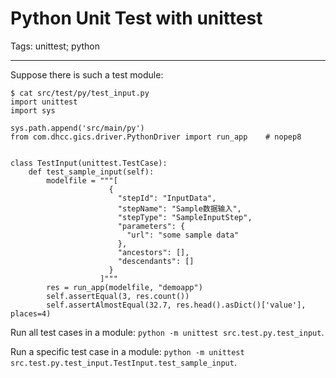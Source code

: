 # Python Unit Test with unittest
Tags: unittest; python

------

Suppose there is such a test module:
```
$ cat src/test/py/test_input.py
import unittest
import sys

sys.path.append('src/main/py')
from com.dhcc.gics.driver.PythonDriver import run_app    # nopep8


class TestInput(unittest.TestCase):
    def test_sample_input(self):
        modelfile = """[
                      {
                        "stepId": "InputData",
                        "stepName": "Sample数据输入",
                        "stepType": "SampleInputStep",
                        "parameters": {
                          "url": "some sample data"
                        },
                        "ancestors": [],
                        "descendants": []
                      }
                    ]"""
        res = run_app(modelfile, "demoapp")
        self.assertEqual(3, res.count())
        self.assertAlmostEqual(32.7, res.head().asDict()['value'], places=4)
```

Run all test cases in a module:
`python -m unittest src.test.py.test_input`.

Run a specific test case in a module:
`python -m unittest src.test.py.test_input.TestInput.test_sample_input`.
